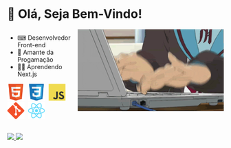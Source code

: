 # 👊 Olá, Seja Bem-Vindo! 


<img src = "banner.gif" width = "340px" align = "right">

##

- ⌨ Desenvolvedor Front-end
- 💙 Amante da Progamação
- 👨‍💻 Aprendendo Next.js

<div>
  <img src="https://github.com/devicons/devicon/blob/master/icons/html5/html5-original.svg" title="HTML5" alt="HTML" width="40" height="40"/>&nbsp;
  <img src="https://github.com/devicons/devicon/blob/master/icons/css3/css3-original.svg" title="CSS" alt="CSS" width="40" height="40"/>&nbsp;
  <img src="https://github.com/devicons/devicon/blob/master/icons/javascript/javascript-original.svg" title="JavaScript" alt="JavaScript" width="40" height="40"/>&nbsp;
  <img src="https://github.com/devicons/devicon/blob/master/icons/git/git-original.svg" alt="Git" width="40" height="40"/>&nbsp;
  <img src="https://github.com/devicons/devicon/blob/master/icons/react/react-original.svg" alt="React" width="40" height="40"/>&nbsp;
</div>

##

<div>
  <a href="https://github.com/AgnaldoSodre">
  <img height="180em" src="https://github-readme-stats.vercel.app/api?username=agnaldosodre&show_icons=true&theme=dark&include_all_commits=true&count_private=true"/>
  <img height="180em" src="https://github-readme-stats.vercel.app/api/top-langs/?username=agnaldosodre&layout=compact&langs_count=16&theme=dark"/>
</div>
